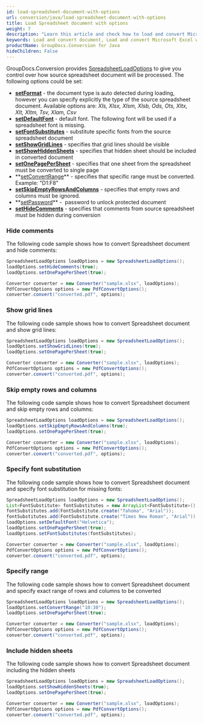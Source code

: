 ```yaml
---
id: load-spreadsheet-document-with-options
url: conversion/java/load-spreadsheet-document-with-options
title: Load Spreadsheet document with options
weight: 7
description: "Learn this article and check how to load and convert Microsoft Excel and Open Document spreadsheets with advanced options using GroupDocs.Conversion for Java API."
keywords: Load and convert document, Load and convert Microsoft Excel workbook, Load and convert XLSX document, Load and convert XLS spreadsheet
productName: GroupDocs.Conversion for Java
hideChildren: False
---
```

GroupDocs.Conversion provides [SpreadsheetLoadOptions](https://reference.groupdocs.com/java/conversion/com.groupdocs.conversion.options.load/SpreadsheetLoadOptions) to give you control over how source spreadsheet document will be processed. The following options could be set:

*   **[setFormat](https://reference.groupdocs.com/java/conversion/com.groupdocs.conversion.options.load/SpreadsheetLoadOptions#setFormat(com.groupdocs.conversion.filetypes.SpreadsheetFileType))** -  the document type is auto detected during loading, however you can specify explicitly the type of the source spreadsheet document. Available options are: *Xls, Xlsx, Xlsm, Xlsb, Ods, Ots, Xltx, Xlt, Xltm, Tsv, Xlam, Csv*
*   **[setDefaultFont](https://reference.groupdocs.com/java/conversion/com.groupdocs.conversion.options.load/SpreadsheetLoadOptions#setDefaultFont(java.lang.String))** -  default font. The following font will be used if a spreadsheet font is missing.      
*   **[setFontSubstitutes](https://reference.groupdocs.com/java/conversion/com.groupdocs.conversion.options.load/SpreadsheetLoadOptions#setFontSubstitutes(java.util.List))** -  substitute specific fonts from the source spreadsheet document
*   **[setShowGridLines](https://reference.groupdocs.com/java/conversion/com.groupdocs.conversion.options.load/SpreadsheetLoadOptions#setShowGridLines(boolean))** - specifies that grid lines should be visible      
*   **[setShowHiddenSheets](https://reference.groupdocs.com/java/conversion/com.groupdocs.conversion.options.load/SpreadsheetLoadOptions#setShowHiddenSheets(boolean))** - specifies that hidden sheet should be included in converted document      
*   **[setOnePagePerSheet](https://reference.groupdocs.com/java/conversion/com.groupdocs.conversion.options.load/SpreadsheetLoadOptions#setOnePagePerSheet(boolean))** - specifies that one sheet from the spreadsheet must be converted to single page     
*   **[setConvertRange](https://reference.groupdocs.com/java/conversion/com.groupdocs.conversion.options.load/SpreadsheetLoadOptions#setConvertRange(java.lang.String))** - specifies that specific range must be converted. Example: "D1:F8"
*   **[setSkipEmptyRowsAndColumns](https://reference.groupdocs.com/java/conversion/com.groupdocs.conversion.options.load/SpreadsheetLoadOptions#setSkipEmptyRowsAndColumns(boolean))** - specifies that empty rows and columns must be ignored.
*   **[setPassword](https://reference.groupdocs.com/java/conversion/com.groupdocs.conversion.options.load/SpreadsheetLoadOptions#setPassword(java.lang.String))** -  password to unlock protected document
*   **[setHideComments](https://reference.groupdocs.com/java/conversion/com.groupdocs.conversion.options.load/SpreadsheetLoadOptions#setHideComments(boolean))** - specifies that comments from source spreadsheet must be hidden during conversion

### Hide comments

The following code sample shows how to convert Spreadsheet document and hide comments:

```java
SpreadsheetLoadOptions loadOptions = new SpreadsheetLoadOptions();
loadOptions.setHideComments(true);
loadOptions.setOnePagePerSheet(true);

Converter converter = new Converter("sample.xlsx", loadOptions);
PdfConvertOptions options = new PdfConvertOptions();
converter.convert("converted.pdf", options);
```

### Show grid lines

The following code sample shows how to convert Spreadsheet document and show grid lines:

```java
SpreadsheetLoadOptions loadOptions = new SpreadsheetLoadOptions();
loadOptions.setShowGridLines(true);
loadOptions.setOnePagePerSheet(true);

Converter converter = new Converter("sample.xlsx", loadOptions);
PdfConvertOptions options = new PdfConvertOptions();
converter.convert("converted.pdf", options);
```

### Skip empty rows and columns

The following code sample shows how to convert Spreadsheet document and skip empty rows and columns:

```java
SpreadsheetLoadOptions loadOptions = new SpreadsheetLoadOptions();
loadOptions.setSkipEmptyRowsAndColumns(true);
loadOptions.setOnePagePerSheet(true);

Converter converter = new Converter("sample.xlsx", loadOptions);
PdfConvertOptions options = new PdfConvertOptions();
converter.convert("converted.pdf", options);
```

### Specify font substitution

The following code sample shows how to convert Spreadsheet document and specify font substitution for missing fonts:

```java
SpreadsheetLoadOptions loadOptions = new SpreadsheetLoadOptions();
List<FontSubstitute> fontSubstitutes = new ArrayList<FontSubstitute>();
fontSubstitutes.add(FontSubstitute.create("Tahoma", "Arial"));
fontSubstitutes.add(FontSubstitute.create("Times New Roman", "Arial"));
loadOptions.setDefaultFont("Helvetica");
loadOptions.setOnePagePerSheet(true);
loadOptions.setFontSubstitutes(fontSubstitutes);

Converter converter = new Converter("sample.xlsx", loadOptions);
PdfConvertOptions options = new PdfConvertOptions();
converter.convert("converted.pdf", options);
```

### Specify range

The following code sample shows how to convert Spreadsheet document and specify exact range of rows and columns to be converted

```java
SpreadsheetLoadOptions loadOptions = new SpreadsheetLoadOptions();
loadOptions.setConvertRange("10:30");
loadOptions.setOnePagePerSheet(true);

Converter converter = new Converter("sample.xlsx", loadOptions);
PdfConvertOptions options = new PdfConvertOptions();
converter.convert("converted.pdf", options);
```

### Include hidden sheets

The following code sample shows how to convert Spreadsheet document including the hidden sheets

```java
SpreadsheetLoadOptions loadOptions = new SpreadsheetLoadOptions();
loadOptions.setShowHiddenSheets(true);
loadOptions.setOnePagePerSheet(true);

Converter converter = new Converter("sample.xlsx", loadOptions);
PdfConvertOptions options = new PdfConvertOptions();
converter.convert("converted.pdf", options);
```
